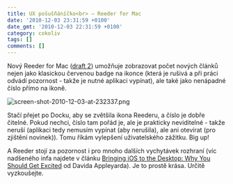 ```yaml
---
title: UX pošušňáníčko<br> – Reeder for Mac
date: '2010-12-03 23:31:59 +0100'
date_gmt: '2010-12-03 22:31:59 +0100'
category: cokoliv
tags: []
comments: []
---
```

<p>Nový Reeder for Mac (<a href="http://madeatgloria.com/brewery">draft 2</a>) umožňuje zobrazovat počet nových článků nejen jako klasickou červenou badge na ikonce (která je rušivá a při práci odvádí pozornost - takže je nutné aplikaci vypínat), ale také jako nenápadné číslo přímo na ikoně.</p>
<p><img src='/assets/migrated/wp-uploads/2010/12/screen-shot-2010-12-03-at-232337.png' alt='screen-shot-2010-12-03-at-232337.png' /></p>
<p>Stačí přejet po Docku, aby se zvětšila ikona Reederu, a číslo je dobře čitelné. Pokud nechci, číslo tam pořád je, ale je prakticky neviditelné - takže neruší (aplikaci tedy nemusím vypínat (aby nerušila), ale ani otevírat (pro zjištění novinek)). Tomu říkám vylepšení uživatelského zážitku. Big up!</p>
<p>A Reeder stojí za pozornost i pro mnoho dalších vychytávek rozhraní (víc nadšeného infa najdete v článku <a href="http://mac.appstorm.net/general/opinion/bringing-ios-to-the-desktop-why-you-should-get-excited/?utm_source=feedburner&utm_medium=feed&utm_campaign=Feed%3A+MacAppStorm+%28Mac+AppStorm%29&utm_content=Twitter">Bringing iOS to the Desktop: Why You Should Get Excited</a> od Davida Appleyarda). Je to prostě krása. Určitě vyzkoušejte.</p>
